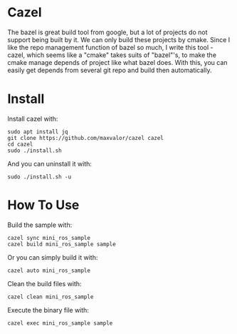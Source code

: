 # Cazel
The bazel is great build tool from google, but a lot of projects do not support being built by it. We can only build these projects by cmake. Since I like the repo management function of bazel so much, I write this tool - cazel, which seems like a "cmake" takes suits of "bazel"'s, to make the cmake manage depends of project like what bazel does. With this, you can easily get depends from several git repo and build then automatically. 

# Install
Install cazel with:

    sudo apt install jq
    git clone https://github.com/maxvalor/cazel cazel
    cd cazel
    sudo ./install.sh

And you can uninstall it with:

    sudo ./install.sh -u

# How To Use
Build the sample with:

    cazel sync mini_ros_sample
    cazel build mini_ros_sample sample

Or you can simply build it with:

    cazel auto mini_ros_sample

Clean the build files with:

    cazel clean mini_ros_sample

Execute the binary file with:

    cazel exec mini_ros_sample sample
